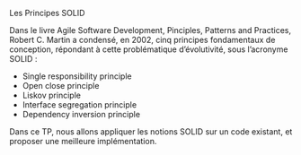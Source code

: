 Les Principes SOLID

Dans le livre Agile Software Development, Pinciples, Patterns and Practices, Robert C. Martin a condensé, en 2002, cinq principes fondamentaux de conception, répondant à cette problématique d’évolutivité, sous l’acronyme SOLID :

- Single responsibility principle 
- Open close principle 
- Liskov principle
- Interface segregation principle
- Dependency inversion principle

Dans ce TP, nous allons appliquer les notions SOLID sur un code existant, et proposer une meilleure implémentation.
